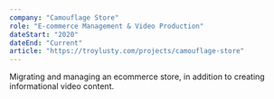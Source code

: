 ```yaml
---
company: "Camouflage Store"
role: "E-commerce Management & Video Production"
dateStart: "2020"
dateEnd: "Current"
article: "https://troylusty.com/projects/camouflage-store"
---
```


Migrating and managing an ecommerce store, in addition to creating informational video content.
